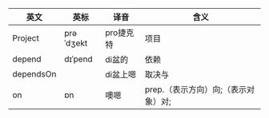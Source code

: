 | 英文          | 英标             | 译音        | 含义
|--------------|------------------|-------------|-------------
| Project      | prəˈdʒekt        | pro捷克特    | 项目
| depend       | dɪˈpend          | di盆的       | 依赖
| dependsOn    |                  | di盆上嗯     | 取决与 
| on           | ɒn               | 噢嗯         | prep.（表示方向）向;（表示对象）对;

